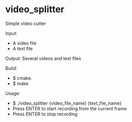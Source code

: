 # video_splitter
Simple video cutter

Input:
* A video file
* A text file

Output: Several videos and text files

Build:
* $ cmake.
* $ make

Usage:
* $ ./video_splitter {video_file_name} {text_file_name}
* Press ENTER to start recording from the current frame
* Press ENTER to stop recording 
